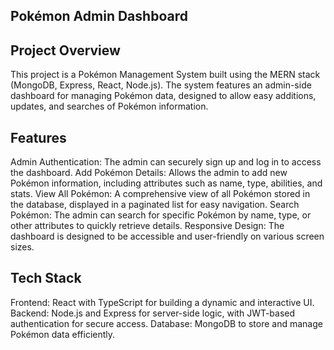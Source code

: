 ## Pokémon Admin Dashboard


## Project Overview
This project is a Pokémon Management System built using the MERN stack (MongoDB, Express, React, Node.js). The system features an admin-side dashboard for managing Pokémon data, designed to allow easy additions, updates, and searches of Pokémon information.

## Features
Admin Authentication: The admin can securely sign up and log in to access the dashboard.
Add Pokémon Details: Allows the admin to add new Pokémon information, including attributes such as name, type, abilities, and stats.
View All Pokémon: A comprehensive view of all Pokémon stored in the database, displayed in a paginated list for easy navigation.
Search Pokémon: The admin can search for specific Pokémon by name, type, or other attributes to quickly retrieve details.
Responsive Design: The dashboard is designed to be accessible and user-friendly on various screen sizes.


## Tech Stack
Frontend: React with TypeScript for building a dynamic and interactive UI.
Backend: Node.js and Express for server-side logic, with JWT-based authentication for secure access.
Database: MongoDB to store and manage Pokémon data efficiently.
